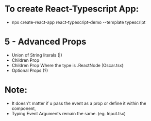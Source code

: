 # To create React-Typescript App:

- npx create-react-app react-typescript-demo --template typescript

# 5 - Advanced Props

- Union of String literals  (|)
- Children Prop
- Children Prop Where the type is .ReactNode  (Oscar.tsx) 
- Optional Props (?)


# Note:
- It doesn't matter if u pass the event as a prop or define it within the component,
- Typing Event Arguments remain the same.
(eg. Input.tsx)

